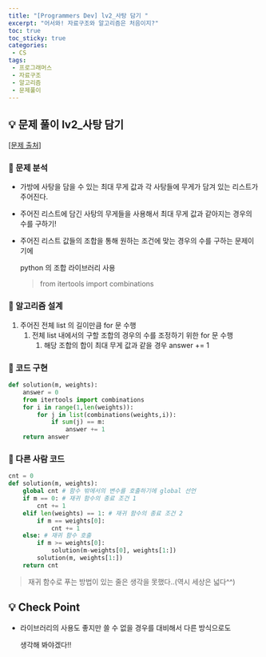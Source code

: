 ```yaml
---
title: "[Programmers Dev] lv2_사탕 담기 "
excerpt: "어서와! 자료구조와 알고리즘은 처음이지?"
toc: true
toc_sticky: true
categories:
 - CS
tags:
 - 프로그래머스
 - 자료구조
 - 알고리즘
 - 문제풀이
---
```


## &#128161; 문제 풀이 lv2_사탕 담기

[[문제 출처]](https://school.programmers.co.kr/courses/11947/lessons/76962)

### &#128204; 문제 분석

- 가방에 사탕을 담을 수 있는 최대 무게 값과 각 사탕들에 무게가 담겨 있는 리스트가 주어진다.

- 주어진 리스트에 담긴 사탕의 무게들을 사용해서 최대 무게 값과 같아지는 경우의 수를 구하기!

- 주어진 리스트 값들의 조합을 통해 원하는 조건에 맞는 경우의 수를 구하는 문제이기에

  python 의 조합 라이브러리 사용

  > from itertools import combinations



### &#128204; 알고리즘 설계

1. 주어진 전체 list 의 길이만큼 for 문 수행
   1. 전체 list 내에서의 구할 조합의 경우의 수를 조정하기 위한 for 문 수행
      1. 해당 조합의 합이 최대 무게 값과 같을 경우 answer += 1

### &#128204; 코드 구현

```python
def solution(m, weights):
    answer = 0
    from itertools import combinations
    for i in range(1,len(weights)):
        for j in list(combinations(weights,i)):
            if sum(j) == m:
                answer += 1
    return answer
```



### &#128204; 다른 사람 코드

```python
cnt = 0
def solution(m, weights):
    global cnt # 함수 밖에서의 변수를 호출하기에 global 선언
    if m == 0: # 재귀 함수의 종료 조건 1
        cnt += 1
    elif len(weights) == 1: # 재귀 함수의 종료 조건 2
        if m == weights[0]:
            cnt += 1
    else: # 재귀 함수 호출
        if m >= weights[0]:
            solution(m-weights[0], weights[1:])
        solution(m, weights[1:])
    return cnt
```

> 재귀 함수로 푸는 방법이 있는 줄은 생각을 못했다..(역시 세상은 넓다^^)



## &#128161; Check Point

- 라이브러리의 사용도 좋지만 쓸 수 없을 경우를 대비해서 다른 방식으로도

  생각해 봐야겠다!!